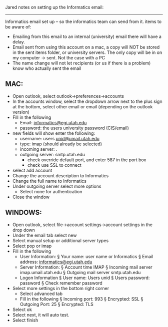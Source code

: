 Jared notes on setting up the Informatics email:

-------------------------

Informatics email set up – so the informatics team can send from it.
items to be aware of:
- Emailing from this email to an internal (university) email there will have a delay.
- Email sent from using this account on a mac, a copy will NOT be stored in the sent items folder, or university servers. The only copy will be in on my computer -> sent. Not the case with a PC
- The name change will not let recipients (or us if there is a problem) know who actually sent the email

## MAC: ##
- Open outlook, select outlook->preferences->accounts
- In the accounts window, select the dropdown arrow next to the plus sign at the bottom, select other email or email (depending on the outlook version)
- Fill in the following
  - Email: informatics@egi.utah.edu
  - password: the users university password (CIS/email)
- new fields will show enter the following:
  - username: users unid@umail.utah.edu
  - type: imap (should already be selected)
  - incoming server: .
  - outgoing server: smtp.utah.edu
    - check override default port, and enter 587 in the port box
    - check use SSL to connect
- select add account
- Change the account description to Informatics
- Change the full name to Informatics
- Under outgoing server select more options
  - Select none for authentication
- Close the window


## WINDOWS: ##
- Open outlook, select file->account settings->account settings in the drop down
- Under the email tab select new
- Select manual setup or additional server types
- Select pop or imap
- Fill in the following
  - User Information:
§  Your name: user name or Informatics
§  Email address: informatics@egi.utah.edu
  - Server Information:
§  Account time IMAP
§  Incoming mail server imap.umail.utah.edu
§  Outgoing mail server smtp.utah.edu
  - Logon Information
§  User name: Users unid
§  Users password: password
§  Check remember password
- Select more settings in the bottom right corner
  - Select advanced tab
  - Fill in the following
§  Incoming port: 993
§  Encrypted: SSL
§  Outgoing Port: 25
§  Encrypted: TLS
- Select ok
- Select next, it will auto test.
- Select finish
